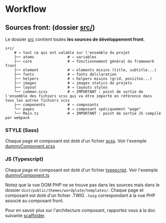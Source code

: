 # Workflow
 
## Sources front: (dossier [src/](../src)) 

Le dossier [src](../src/) contient toutes **les sources de développement front**.

```shell
src/                         
    # → tout ce qui est valable sur l'ensemble du projet
    ├── atoms               # → variables             
    ├── core                # → fonctionnement général du framework front
    ├── element             # → elements mixins (title, subtitle...)   
    ├── fonts               # → fonts delclaration    
    ├── helpers             # → helpers mixins (grid, posiiton...)   
    ├── images              # → images statics du projets 
    ├── layout              # → layouts styles   
    └── common.scss         # → IMPORTANT : point de sortie de l'ensemble des fichiers scss qui va être importé en référence dans tous les autres fichiers scss
    ├── components          # → composants              
    └── pages               # → composant spéciquement "page"  
    └── Main.ts             # → IMPORTANT : point de sortie JS compilé par webpack
``` 

### STYLE (Sass)
Chaque page et composant est doté d'un fichier [scss](https://sass-lang.com/).
Voir l'exemple [dummyComponent.scss](../src/components/dummyComponent/dummyComponent.scss)


### JS (Typescript)
Chaque page et composant est doté d'un fichier [typescript](https://www.typescriptlang.org/).
Voir l'exemple [dummyComponent.ts](../src/components/dummyComponent/dummyComponent.ts)


Notez que la vue DOM PHP ne se trouve pas dans les sources mais dans le dossier `dist/public/themes/wordplate/templates/`. 
Chaque page et composant est doté d'un fichier .TWIG `.twig` correspondant à la vue PHP associé au composant front.

Pour en savoir plus sur l'architecture composant, rapportez vous à la doc suivante [scaffolder](./03.scaffolder.md).

